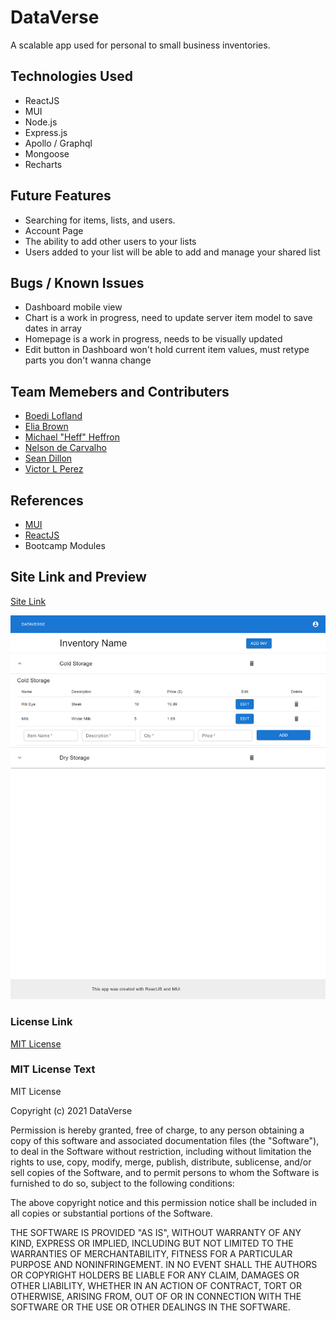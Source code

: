 # DataVerse

A scalable app used for personal to small business inventories.

## Technologies Used

- ReactJS
- MUI
- Node.js
- Express.js
- Apollo / Graphql
- Mongoose
- Recharts

## Future Features

- Searching for items, lists, and users.
- Account Page
- The ability to add other users to your lists
- Users added to your list will be able to add and manage your shared list

## Bugs / Known Issues

- Dashboard mobile view
- Chart is a work in progress, need to update server item model to save dates in array
- Homepage is a work in progress, needs to be visually updated
- Edit button in Dashboard won't hold current item values, must retype parts you don't wanna change

## Team Memebers and Contributers

- [Boedi Lofland](https://github.com/blofland)
- [Elia Brown](https://github.com/browneli003)
- [Michael "Heff" Heffron](https://github.com/Shmikester)
- [Nelson de Carvalho](https://github.com/NelsondeCarvalho)
- [Sean Dillon](https://github.com/Sdillon215)
- [Victor L Perez](https://github.com/Zunaty)

## References

- [MUI](https://mui.com/)
- [ReactJS](https://reactjs.org/)
- Bootcamp Modules

## Site Link and Preview

[Site Link](https://gentle-temple-58806.herokuapp.com/)

![Preview](./assets/images/preview.png)

### License Link

[MIT License](https://choosealicense.com/licenses/mit/)

### MIT License Text

MIT License

Copyright (c) 2021 DataVerse

Permission is hereby granted, free of charge, to any person obtaining a copy
of this software and associated documentation files (the "Software"), to deal
in the Software without restriction, including without limitation the rights
to use, copy, modify, merge, publish, distribute, sublicense, and/or sell
copies of the Software, and to permit persons to whom the Software is
furnished to do so, subject to the following conditions:

The above copyright notice and this permission notice shall be included in all
copies or substantial portions of the Software.

THE SOFTWARE IS PROVIDED "AS IS", WITHOUT WARRANTY OF ANY KIND, EXPRESS OR
IMPLIED, INCLUDING BUT NOT LIMITED TO THE WARRANTIES OF MERCHANTABILITY,
FITNESS FOR A PARTICULAR PURPOSE AND NONINFRINGEMENT. IN NO EVENT SHALL THE
AUTHORS OR COPYRIGHT HOLDERS BE LIABLE FOR ANY CLAIM, DAMAGES OR OTHER
LIABILITY, WHETHER IN AN ACTION OF CONTRACT, TORT OR OTHERWISE, ARISING FROM,
OUT OF OR IN CONNECTION WITH THE SOFTWARE OR THE USE OR OTHER DEALINGS IN THE
SOFTWARE.